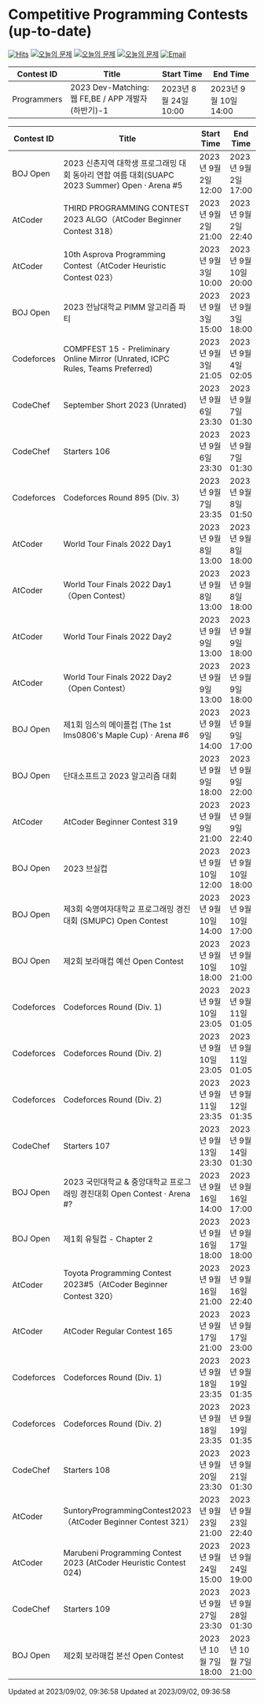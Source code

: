 Competitive Programming Contests (up-to-date)
========
[![Hits](https://hits.seeyoufarm.com/api/count/incr/badge.svg?url=https%3A%2F%2Fgithub.com%2Fika9810%2FCompetitive-Programming-Contests&count_bg=%2379C83D&title_bg=%23555555&icon=&icon_color=%23E7E7E7&title=hits&edge_flat=false)](https://hits.seeyoufarm.com)
[![오늘의 문제](https://img.shields.io/badge/Today's%20ABC-Link-lightpink)](https://github.com/ika9810/Atcoder-Daily-Contests/blob/main/ABC.md) 
[![오늘의 문제](https://img.shields.io/badge/Today's%20ARC-Link-orange)](https://github.com/ika9810/Atcoder-Daily-Contests/blob/main/ARC.md) 
[![오늘의 문제](https://img.shields.io/badge/Today's%20AGC-Link-red)](https://github.com/ika9810/Atcoder-Daily-Contests/blob/main/AGC.md) 
[![Email](https://img.shields.io/badge/Email-ika7204@naver.com-ff69b4)](mailTo:ika7204@naver.com)

 Contest ID | Title | Start Time | End Time |
---|---|---|---|
| Programmers | 2023 Dev-Matching: 웹 FE,BE / APP 개발자(하반기)-1 | 2023년 8월 24일 10:00 | 2023년 9월 10일 14:00 |

 Contest ID | Title | Start Time | End Time |
---|---|---|---|
| BOJ Open | 2023 신촌지역 대학생 프로그래밍 대회 동아리 연합 여름 대회(SUAPC 2023 Summer) Open · Arena #5 | 2023년 9월 2일 12:00 | 2023년 9월 2일 17:00 |
| AtCoder | THIRD PROGRAMMING CONTEST 2023 ALGO（AtCoder Beginner Contest 318） | 2023년 9월 2일 21:00 | 2023년 9월 2일 22:40 |
| AtCoder | 10th Asprova Programming Contest（AtCoder Heuristic Contest 023） | 2023년 9월 3일 10:00 | 2023년 9월 10일 20:00 |
| BOJ Open | 2023 전남대학교 PIMM 알고리즘 파티 | 2023년 9월 3일 15:00 | 2023년 9월 3일 18:00 |
| Codeforces | COMPFEST 15 - Preliminary Online Mirror (Unrated, ICPC Rules, Teams Preferred) | 2023년 9월 3일 21:05 | 2023년 9월 4일 02:05 |
| CodeChef | September Short 2023 (Unrated) | 2023년 9월 6일 23:30 | 2023년 9월 7일 01:30 |
| CodeChef | Starters 106 | 2023년 9월 6일 23:30 | 2023년 9월 7일 01:30 |
| Codeforces | Codeforces Round 895 (Div. 3) | 2023년 9월 7일 23:35 | 2023년 9월 8일 01:50 |
| AtCoder | World Tour Finals 2022 Day1 | 2023년 9월 8일 13:00 | 2023년 9월 8일 18:00 |
| AtCoder | World Tour Finals 2022 Day1（Open Contest） | 2023년 9월 8일 13:00 | 2023년 9월 8일 18:00 |
| AtCoder | World Tour Finals 2022 Day2 | 2023년 9월 9일 13:00 | 2023년 9월 9일 18:00 |
| AtCoder | World Tour Finals 2022 Day2（Open Contest） | 2023년 9월 9일 13:00 | 2023년 9월 9일 18:00 |
| BOJ Open | 제1회 임스의 메이플컵 (The 1st lms0806's Maple Cup) · Arena #6 | 2023년 9월 9일 14:00 | 2023년 9월 9일 17:00 |
| BOJ Open | 단대소프트고 2023 알고리즘 대회 | 2023년 9월 9일 18:00 | 2023년 9월 9일 22:00 |
| AtCoder | AtCoder Beginner Contest 319 | 2023년 9월 9일 21:00 | 2023년 9월 9일 22:40 |
| BOJ Open | 2023 브실컵 | 2023년 9월 10일 12:00 | 2023년 9월 10일 18:00 |
| BOJ Open | 제3회 숙명여자대학교 프로그래밍 경진대회 (SMUPC) Open Contest | 2023년 9월 10일 14:00 | 2023년 9월 10일 17:00 |
| BOJ Open | 제2회 보라매컵 예선 Open Contest | 2023년 9월 10일 18:00 | 2023년 9월 10일 21:00 |
| Codeforces | Codeforces Round (Div. 1) | 2023년 9월 10일 23:05 | 2023년 9월 11일 01:05 |
| Codeforces | Codeforces Round (Div. 2) | 2023년 9월 10일 23:05 | 2023년 9월 11일 01:05 |
| Codeforces | Codeforces Round (Div. 2) | 2023년 9월 11일 23:35 | 2023년 9월 12일 01:35 |
| CodeChef | Starters 107 | 2023년 9월 13일 23:30 | 2023년 9월 14일 01:30 |
| BOJ Open | 2023 국민대학교 & 중앙대학교 프로그래밍 경진대회 Open Contest · Arena #? | 2023년 9월 16일 14:00 | 2023년 9월 16일 17:00 |
| BOJ Open | 제1회 유틸컵 - Chapter 2 | 2023년 9월 16일 18:00 | 2023년 9월 17일 18:00 |
| AtCoder | Toyota Programming Contest 2023#5（AtCoder Beginner Contest 320） | 2023년 9월 16일 21:00 | 2023년 9월 16일 22:40 |
| AtCoder | AtCoder Regular Contest 165 | 2023년 9월 17일 21:00 | 2023년 9월 17일 23:00 |
| Codeforces | Codeforces Round (Div. 1) | 2023년 9월 18일 23:35 | 2023년 9월 19일 01:35 |
| Codeforces | Codeforces Round (Div. 2) | 2023년 9월 18일 23:35 | 2023년 9월 19일 01:35 |
| CodeChef | Starters 108 | 2023년 9월 20일 23:30 | 2023년 9월 21일 01:30 |
| AtCoder | SuntoryProgrammingContest2023（AtCoder Beginner Contest 321） | 2023년 9월 23일 21:00 | 2023년 9월 23일 22:40 |
| AtCoder | Marubeni Programming Contest 2023 (AtCoder Heuristic Contest 024) | 2023년 9월 24일 15:00 | 2023년 9월 24일 19:00 |
| CodeChef | Starters 109 | 2023년 9월 27일 23:30 | 2023년 9월 28일 01:30 |
| BOJ Open | 제2회 보라매컵 본선 Open Contest | 2023년 10월 7일 18:00 | 2023년 10월 7일 21:00 |

Updated at 2023/09/02, 09:36:58
Updated at 2023/09/02, 09:36:58

